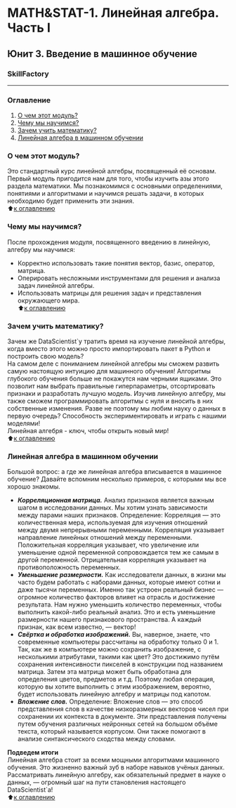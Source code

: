 # MATH&STAT-1. Линейная алгебра. Часть I 
## Юнит 3. Введение в машинное обучение
### SkillFactory
---
### Оглавление  
1. [О чем этот модуль?](https://github.com/alex-sokolov2011/my_study/blob/master/SkillFactory/DST_10/unit_3/MATH&STAT_1_Линейная_алгебра_Часть_1/README.md#О-чем-этот-модуль?)  
2. [Чему мы научимся?](https://github.com/alex-sokolov2011/my_study/blob/master/SkillFactory/DST_10/unit_3/MATH&STAT_1_Линейная_алгебра_Часть_1/README.md#Чему-мы-научимся?)  
3. [Зачем учить математику?](https://github.com/alex-sokolov2011/my_study/blob/master/SkillFactory/DST_10/unit_3/MATH&STAT_1_Линейная_алгебра_Часть_1/README.md#Зачем-учить-математику?)  
4. [Линейная алгебра в машинном обучении](https://github.com/alex-sokolov2011/my_study/blob/master/SkillFactory/DST_10/unit_3/MATH&STAT_1_Линейная_алгебра_Часть_1/README.md#Линейная-алгебра-в-машинном-обучении)  


### О чем этот модуль?
Это стандартный курс линейной алгебры, посвященный её основам. Первый модуль пригодится нам для того, чтобы изучить азы этого раздела математики. Мы познакомимся с основными определениями, понятиями и алгоритмами и научимся решать задачи, в которых необходимо будет применить эти знания.  
:arrow_up:[к оглавлению](https://github.com/alex-sokolov2011/my_study/blob/master/SkillFactory/DST_10/unit_3/MATH&STAT_1_Линейная_алгебра_Часть_1/README.md#Оглавление)  

### Чему мы научимся?
После прохождения модуля, посвященного введению в линейную, алгебру мы научимся:  
- Корректно использовать такие понятия вектор, базис, оператор, матрица.  
- Оперировать несложными инструментами для решения и анализа задач линейной алгебры.  
- Использовать матрицы для решения задач и представления окружающего мира.  
:arrow_up:[к оглавлению](https://github.com/alex-sokolov2011/my_study/blob/master/SkillFactory/DST_10/unit_3/MATH&STAT_1_Линейная_алгебра_Часть_1/README.md#Оглавление)  

### Зачем учить математику?
Зачем же DataScientist`у тратить время на изучение линейной алгебры, когда вместо этого можно просто импортировать пакет в Python и построить свою модель?  
На самом деле с пониманием линейной алгебры мы сможем развить самую настоящую интуицию для машинного обучения! Алгоритмы глубокого обучения больше не покажутся нам черными ящиками. Это позволит нам выбрать правильные гиперпараметры, отсортировать признаки и разработать лучшую модель. Изучив линейную алгебру, мы также сможем программировать алгоритмы с нуля и вносить в них собственные изменения. Разве не поэтому мы любим науку о данных в первую очередь? Способность экспериментировать и играть с нашими моделями!  
Линейная алгебря - ключ, чтобы открыть новый мир!  
:arrow_up:[к оглавлению](https://github.com/alex-sokolov2011/my_study/blob/master/SkillFactory/DST_10/unit_3/MATH&STAT_1_Линейная_алгебра_Часть_1/README.md#Оглавление)  

### Линейная алгебра в машинном обучении
Большой вопрос: а где же линейная алгебра вписывается в машинное обучение? Давайте вспомним несколько примеров, с которыми мы все хорошо знакомы.
- ***Корреляционная матрица.*** Анализ признаков является важным шагом в исследовании данных. Мы хотим узнать зависимости между парами наших признаков. Определение:  Корреляция — это количественная мера, используемая для изучения отношений между двумя непрерывными переменными. Корреляция указывает направление линейных отношений между переменными. Положительная корреляция указывает, что увеличение или уменьшение одной переменной сопровождается тем же самым в другой переменной. Отрицательная корреляция указывает на противоположность переменных.  
- ***Уменьшение размерности.*** Как исследователи данных, в жизни мы часто будем работать с наборами данных, которые имеют сотни и даже тысячи переменных. Именно так устроен реальный бизнес — огромное количество факторов влияет на отрасль и достижение результата. Нам нужно уменьшить количество переменных, чтобы выполнить какой-либо реальный анализ. Это и есть уменьшение размерности нашего признакового пространства.  А каждый признак, как всем известно, — вектор!
- ***Свёртка и обработка изображений.*** Вы, наверное, знаете, что современные компьютеры рассчитаны на обработку только 0 и 1. Так, как же в компьютере можно сохранить изображение, с несколькими атрибутами, такими как цвет? Это достижимо путём сохранения интенсивности пикселей в конструкции под названием матрица. Затем эта матрица может быть обработана для определения цветов, предметов и т.д. Поэтому любая операция, которую вы хотите выполнить с этим изображением, вероятно, будет использовать линейную алгебру и матрицы под капотом.
- ***Вложение слов.*** Определение:  Вложение слов — это способ представления слов в качестве низкоразмерных векторов чисел при сохранении их контекста в документе. Эти представления получены путем обучения различных нейронных сетей на большом объёме текста, который называется корпусом. Они также помогают в анализе синтаксического сходства между словами.  

**Подведем итоги**  
Линейная алгебра стоит за всеми мощными алгоритмами машинного обучения. Это жизненно важный зуб в наборе навыков учёных данных. Рассматривать линейную алгебру, как обязательный предмет в науке о данных, — огромный шаг на пути становления настоящего  DataScientist`а!  
:arrow_up:[к оглавлению](https://github.com/alex-sokolov2011/my_study/blob/master/SkillFactory/DST_10/unit_3/MATH&STAT_1_Линейная_алгебра_Часть_1/README.md#Оглавление)  